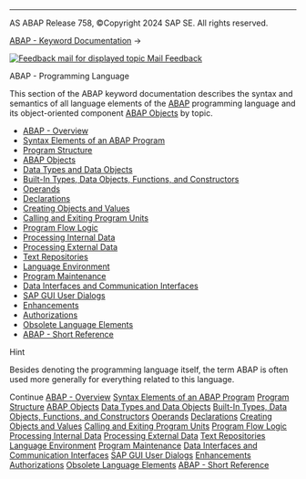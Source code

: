   

* * *

AS ABAP Release 758, ©Copyright 2024 SAP SE. All rights reserved.

[ABAP - Keyword Documentation](https://help.sap.com/doc/abapdocu_latest_index_htm/latest/en-US/abenabap.htm) → 

 [![](Mail.gif?object=Mail.gif "Feedback mail for displayed topic") Mail Feedback](mailto:f1_help@sap.com?subject=Feedback%20on%20ABAP%20Documentation&body=Document:%20ABAP%20-%20Programming%20Language%2C%20ABENABAP_REFERENCE%2C%20758%0D%0A%0D%0AError:%0D%0A%0D%0A%0D%0A%0D%0ASuggestion%20for%20improvement:)

ABAP - Programming Language

This section of the ABAP keyword documentation describes the syntax and semantics of all language elements of the [ABAP](https://help.sap.com/doc/abapdocu_latest_index_htm/latest/en-US/abenabap_glosry.htm "Glossary Entry") programming language and its object-oriented component [ABAP Objects](https://help.sap.com/doc/abapdocu_latest_index_htm/latest/en-US/abenabap_objects_glosry.htm "Glossary Entry") by topic.

-   [ABAP - Overview](https://help.sap.com/doc/abapdocu_latest_index_htm/latest/en-US/abenabap_oview.htm)
-   [Syntax Elements of an ABAP Program](https://help.sap.com/doc/abapdocu_latest_index_htm/latest/en-US/abenabap_syntax.htm)
-   [Program Structure](https://help.sap.com/doc/abapdocu_latest_index_htm/latest/en-US/abenabap_program_layout.htm)
-   [ABAP Objects](https://help.sap.com/doc/abapdocu_latest_index_htm/latest/en-US/abenabap_objects.htm)
-   [Data Types and Data Objects](https://help.sap.com/doc/abapdocu_latest_index_htm/latest/en-US/abentypes_and_objects.htm)
-   [Built-In Types, Data Objects, Functions, and Constructors](https://help.sap.com/doc/abapdocu_latest_index_htm/latest/en-US/abenbuilt_in.htm)
-   [Operands](https://help.sap.com/doc/abapdocu_latest_index_htm/latest/en-US/abenoperands.htm)
-   [Declarations](https://help.sap.com/doc/abapdocu_latest_index_htm/latest/en-US/abendeclarations.htm)
-   [Creating Objects and Values](https://help.sap.com/doc/abapdocu_latest_index_htm/latest/en-US/abencreate_objects.htm)
-   [Calling and Exiting Program Units](https://help.sap.com/doc/abapdocu_latest_index_htm/latest/en-US/abenabap_execution.htm)
-   [Program Flow Logic](https://help.sap.com/doc/abapdocu_latest_index_htm/latest/en-US/abenabap_flow_logic.htm)
-   [Processing Internal Data](https://help.sap.com/doc/abapdocu_latest_index_htm/latest/en-US/abenabap_data_working.htm)
-   [Processing External Data](https://help.sap.com/doc/abapdocu_latest_index_htm/latest/en-US/abenabap_language_external_data.htm)
-   [Text Repositories](https://help.sap.com/doc/abapdocu_latest_index_htm/latest/en-US/abenabap_texts.htm)
-   [Language Environment](https://help.sap.com/doc/abapdocu_latest_index_htm/latest/en-US/abenlanguage.htm)
-   [Program Maintenance](https://help.sap.com/doc/abapdocu_latest_index_htm/latest/en-US/abenprogram_editing.htm)
-   [Data Interfaces and Communication Interfaces](https://help.sap.com/doc/abapdocu_latest_index_htm/latest/en-US/abenabap_data_communication.htm)
-   [SAP GUI User Dialogs](https://help.sap.com/doc/abapdocu_latest_index_htm/latest/en-US/abenabap_screens.htm)
-   [Enhancements](https://help.sap.com/doc/abapdocu_latest_index_htm/latest/en-US/abenenhancement_framework.htm)
-   [Authorizations](https://help.sap.com/doc/abapdocu_latest_index_htm/latest/en-US/abenbc_authority_check.htm)
-   [Obsolete Language Elements](https://help.sap.com/doc/abapdocu_latest_index_htm/latest/en-US/abenabap_obsolete.htm)
-   [ABAP - Short Reference](https://help.sap.com/doc/abapdocu_latest_index_htm/latest/en-US/abenabap_shortref.htm)

Hint

Besides denoting the programming language itself, the term ABAP is often used more generally for everything related to this language.

Continue
[ABAP - Overview](https://help.sap.com/doc/abapdocu_latest_index_htm/latest/en-US/abenabap_oview.htm)
[Syntax Elements of an ABAP Program](https://help.sap.com/doc/abapdocu_latest_index_htm/latest/en-US/abenabap_syntax.htm)
[Program Structure](https://help.sap.com/doc/abapdocu_latest_index_htm/latest/en-US/abenabap_program_layout.htm)
[ABAP Objects](https://help.sap.com/doc/abapdocu_latest_index_htm/latest/en-US/abenabap_objects.htm)
[Data Types and Data Objects](https://help.sap.com/doc/abapdocu_latest_index_htm/latest/en-US/abentypes_and_objects.htm)
[Built-In Types, Data Objects, Functions, and Constructors](https://help.sap.com/doc/abapdocu_latest_index_htm/latest/en-US/abenbuilt_in.htm)
[Operands](https://help.sap.com/doc/abapdocu_latest_index_htm/latest/en-US/abenoperands.htm)
[Declarations](https://help.sap.com/doc/abapdocu_latest_index_htm/latest/en-US/abendeclarations.htm)
[Creating Objects and Values](https://help.sap.com/doc/abapdocu_latest_index_htm/latest/en-US/abencreate_objects.htm)
[Calling and Exiting Program Units](https://help.sap.com/doc/abapdocu_latest_index_htm/latest/en-US/abenabap_execution.htm)
[Program Flow Logic](https://help.sap.com/doc/abapdocu_latest_index_htm/latest/en-US/abenabap_flow_logic.htm)
[Processing Internal Data](https://help.sap.com/doc/abapdocu_latest_index_htm/latest/en-US/abenabap_data_working.htm)
[Processing External Data](https://help.sap.com/doc/abapdocu_latest_index_htm/latest/en-US/abenabap_language_external_data.htm)
[Text Repositories](https://help.sap.com/doc/abapdocu_latest_index_htm/latest/en-US/abenabap_texts.htm)
[Language Environment](https://help.sap.com/doc/abapdocu_latest_index_htm/latest/en-US/abenlanguage.htm)
[Program Maintenance](https://help.sap.com/doc/abapdocu_latest_index_htm/latest/en-US/abenprogram_editing.htm)
[Data Interfaces and Communication Interfaces](https://help.sap.com/doc/abapdocu_latest_index_htm/latest/en-US/abenabap_data_communication.htm)
[SAP GUI User Dialogs](https://help.sap.com/doc/abapdocu_latest_index_htm/latest/en-US/abenabap_screens.htm)
[Enhancements](https://help.sap.com/doc/abapdocu_latest_index_htm/latest/en-US/abenenhancement_framework.htm)
[Authorizations](https://help.sap.com/doc/abapdocu_latest_index_htm/latest/en-US/abenbc_authority_check.htm)
[Obsolete Language Elements](https://help.sap.com/doc/abapdocu_latest_index_htm/latest/en-US/abenabap_obsolete.htm)
[ABAP - Short Reference](https://help.sap.com/doc/abapdocu_latest_index_htm/latest/en-US/abenabap_shortref.htm)